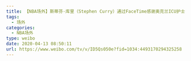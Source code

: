 ```yaml
---
title: 【NBA场外】斯蒂芬·库里（Stephen Curry）通过FaceTime感谢奥克兰ICU护士
tags:
  - 场外
categories:
  - NBA场外
type: weibo
date: 2020-04-13 08:50:11
url: https://www.weibo.com/tv/v/ID5Qs050e?fid=1034:4493170294325258
---
```


<!-- more -->